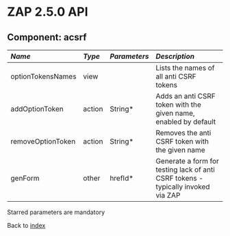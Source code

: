 # ZAP 2.5.0 API
## Component: acsrf
| _Name_ | _Type_ | _Parameters_ | _Description_ |
|:-------|:-------|:-------------|:--------------|
| optionTokensNames| view |  | Lists the names of all anti CSRF tokens |
| addOptionToken| action | String*  | Adds an anti CSRF token with the given name, enabled by default |
| removeOptionToken| action | String*  | Removes the anti CSRF token with the given name |
| genForm| other | hrefId*  | Generate a form for testing lack of anti CSRF tokens - typically invoked via ZAP |

Starred parameters are mandatory

Back to [index](ApiGen_Index)

